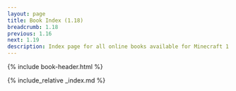 ```yaml
---
layout: page
title: Book Index (1.18)
breadcrumb: 1.18
previous: 1.16
next: 1.19
description: Index page for all online books available for Minecraft 1.18.2.
---
```

{% include book-header.html %}

{% include_relative _index.md %}